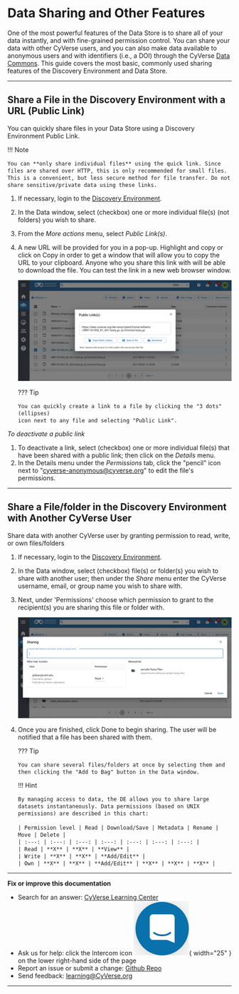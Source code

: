 # Data Sharing and Other Features

One of the most powerful features of the Data Store is to share all of
your data instantly, and with fine-grained permission control. You can
share your data with other CyVerse users, and you can also make data
available to anonymous users and with identifiers (i.e., a DOI)
through the CyVerse [Data Commons](https://wiki.cyverse.org/wiki/display/DC/Data+Commons+Home). This guide covers the most basic, commonly used sharing features of the Discovery Environment and Data Store.

------------------------------------------------------------------------

## Share a File in the Discovery Environment with a URL (Public Link)

You can quickly share files in your Data Store using a Discovery
Environment Public Link.

!!! Note

    You can **only share individual files** using the quick link. Since
    files are shared over HTTP, this is only recommended for small files.
    This is a convenient, but less secure method for file transfer. Do not
    share sensitive/private data using these links.

1.  If necessary, login to the [Discovery Environment](https://de.cyverse.org/de/).

2.  In the Data window, select (checkbox) one or more individual file(s)
    (not folders) you wish to share.

3.  From the *More actions* menu, select *Public Link(s)*.

4.  A new URL will be provided for you in a pop-up. Highlight and copy
    or click on Copy in order to get a window that will
    allow you to copy the URL to your clipboard. Anyone who you share
    this link with will be able to download the file. You can test the
    link in a new web browser window.

    ![public_link](../assets/ds/public_link.png)

    ??? Tip

        You can quickly create a link to a file by clicking the "3 dots" (ellipses)
        icon next to any file and selecting "Public Link".

*To deactivate a public link*

1.  To deactivate a link, select (checkbox) one or more individual file(s)
    that have been shared with a public link; then click on the *Details*
    menu.
2.  In the Details menu under the *Permissions* tab, click the
    "pencil" icon next to "cyverse-anonymous@cyverse.org" to edit
    the file's permissions.

------------------------------------------------------------------------

## Share a File/folder in the Discovery Environment with Another CyVerse User

Share data with another CyVerse user by granting permission to read,
write, or own files/folders

1.  If necessary, login to the [Discovery Environment](https://de.cyverse.org/de/).

2.  In the Data window, select (checkbox) file(s) or folder(s) you wish to
    share with another user; then under the *Share* menu enter the
    CyVerse username, email, or group name you wish to share with.

3.  Next, under 'Permissions' choose which permission to grant to
    the recipient(s) you are sharing this file or folder with.

    ![sharing](../assets/ds/sharing.png)

4.  Once you are finished, click Done to begin sharing. The user will be
    notified that a file has been shared with them.

    ??? Tip

        You can share several files/folders at once by selecting them and
        then clicking the "Add to Bag" button in the Data window.

    !!! Hint

        By managing access to data, the DE allows you to share large
        datasets instantaneously. Data permissions (based on UNIX
        permissions) are described in this chart:

        | Permission level | Read | Download/Save | Metadata | Rename | Move | Delete |
        | :---: | :---: | :---: | :---: | :---: | :---: | :---: |
        | Read | **X** | **X** | **View** |                      
        | Write | **X** | **X** | **Add/Edit** |
        | Own | **X** | **X** | **Add/Edit** | **X** | **X** | **X** |

------------------------------------------------------------------------

**Fix or improve this documentation**

-   Search for an answer: [CyVerse Learning Center](https://cyverse-learning-materials.github.io/learning-materials-home)
-   Ask us for help: click the Intercom icon ![Intercom](../assets/intercom.png){ width="25" } on the lower right-hand side of the page
-   Report an issue or submit a change: [Github Repo](https://github.com/CyVerse-learning-materials/data_store_guide)
-   Send feedback: [learning@CyVerse.org](learning@CyVerse.org)

------------------------------------------------------------------------
